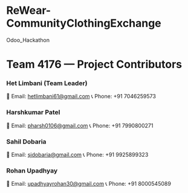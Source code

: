 # ReWear-CommunityClothingExchange
Odoo_Hackathon

# Team 4176 — Project Contributors

### Het Limbani (Team Leader)
📧 Email: hetlimbani61@gmail.com
📞 Phone: +91 7046259573

### Harshkumar Patel
📧 Email: pharsh0106@gmail.com
📞 Phone: +91 7990800271

### Sahil Dobaria
📧 Email: sjdobaria@gmail.com
📞 Phone: +91 9925899323

### Rohan Upadhyay
📧 Email: upadhyayrohan30@gmail.com
📞 Phone: +91 8000545089

